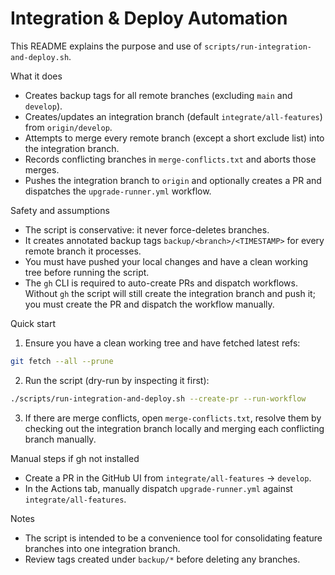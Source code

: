 # Integration & Deploy Automation

This README explains the purpose and use of `scripts/run-integration-and-deploy.sh`.

What it does

- Creates backup tags for all remote branches (excluding `main` and `develop`).
- Creates/updates an integration branch (default `integrate/all-features`) from `origin/develop`.
- Attempts to merge every remote branch (except a short exclude list) into the integration branch.
- Records conflicting branches in `merge-conflicts.txt` and aborts those merges.
- Pushes the integration branch to `origin` and optionally creates a PR and dispatches the `upgrade-runner.yml` workflow.

Safety and assumptions

- The script is conservative: it never force-deletes branches.
- It creates annotated backup tags `backup/<branch>/<TIMESTAMP>` for every remote branch it processes.
- You must have pushed your local changes and have a clean working tree before running the script.
- The `gh` CLI is required to auto-create PRs and dispatch workflows. Without `gh` the script will still create the integration branch and push it; you must create the PR and dispatch the workflow manually.

Quick start

1. Ensure you have a clean working tree and have fetched latest refs:

```bash
git fetch --all --prune
```

2. Run the script (dry-run by inspecting it first):

```bash
./scripts/run-integration-and-deploy.sh --create-pr --run-workflow
```

3. If there are merge conflicts, open `merge-conflicts.txt`, resolve them by checking out the integration branch locally and merging each conflicting branch manually.

Manual steps if gh not installed

- Create a PR in the GitHub UI from `integrate/all-features` -> `develop`.
- In the Actions tab, manually dispatch `upgrade-runner.yml` against `integrate/all-features`.

Notes

- The script is intended to be a convenience tool for consolidating feature branches into one integration branch.
- Review tags created under `backup/*` before deleting any branches.
